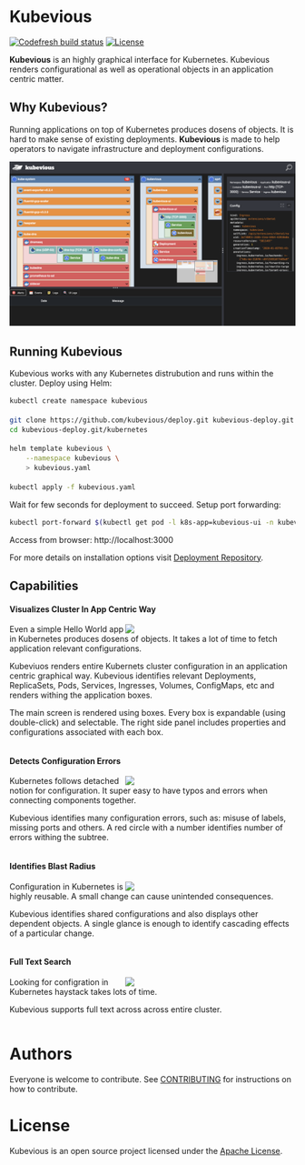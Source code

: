 # Kubevious

[![Codefresh build status](https://g.codefresh.io/api/badges/pipeline/kubevious/default%2Fkubevious-master?type=cf-1)](https://g.codefresh.io/public/accounts/kubevious/pipelines/5dfac9226e1ebecb0fd3775d)
[![License](https://img.shields.io/badge/License-Apache%202.0-blue.svg)](https://opensource.org/licenses/Apache-2.0)

**Kubevious** is an highly graphical interface for Kubernetes. Kubevious renders configurational as well as operational objects in an application centric matter. 

## Why Kubevious?
Running applications on top of Kubernetes produces dosens of objects. It is hard to make sense of existing deployments. **Kubevious** is made to help operators to navigate  infrastructure and deployment configurations.

![Kubevious Intro](docs/screens/intro.png)

## Running Kubevious
Kubevious works with any Kubernetes distrubution and runs within the cluster. Deploy using Helm:

```sh
kubectl create namespace kubevious

git clone https://github.com/kubevious/deploy.git kubevious-deploy.git
cd kubevious-deploy.git/kubernetes

helm template kubevious \
    --namespace kubevious \
    > kubevious.yaml

kubectl apply -f kubevious.yaml
```

Wait for few seconds for deployment to succeed. Setup port forwarding:

```sh
kubectl port-forward $(kubectl get pod -l k8s-app=kubevious-ui -n kubevious -o jsonpath="{.items[0].metadata.name}") 3000:3000 -n kubevious
```

Access from browser: http://localhost:3000

For more details on installation options visit [Deployment Repository].

## Capabilities

#### Visualizes Cluster In App Centric Way

<img align="right" width="300" src="https://github.com/kubevious/kubevious/raw/master/docs/screens/app-view.png">

Even a simple Hello World app in Kubernetes produces dosens of objects. It takes a lot of time to fetch application relevant configurations.

Kubeviuos renders entire Kubernets cluster configuration in an application centric graphical way. Kubevious identifies relevant Deployments, ReplicaSets, Pods, Services, Ingresses, Volumes, ConfigMaps, etc and renders withing the application boxes.

The main screen is rendered using boxes. Every box is expandable (using double-click) and selectable. The right side panel includes properties and configurations associated with each box. 

<div style="overflow: auto; clear: both; display: table;"></div>


#### Detects Configuration Errors

<img align="right" width="300" src="https://github.com/kubevious/kubevious/raw/master/docs/screens/config-errors.png">

Kubernetes follows detached notion for configuration. It super easy to have typos and errors when connecting components together.

Kubevious identifies many configuration errors, such as: misuse of labels, missing ports and others. A red circle with a number identifies number of errors withing the subtree.

<div style="overflow: auto; clear: both; display: table;"></div>

#### Identifies Blast Radius

<img align="right" width="300" src="https://github.com/kubevious/kubevious/raw/master/docs/screens/shared-configs.png">

Configuration in Kubernetes is highly reusable. A small change can cause unintended consequences. 

Kubevious identifies shared configurations and also displays other dependent objects. A single glance is enough to identify cascading effects of a particular change.

<div style="overflow: auto; clear: both; display: table;"></div>


#### Full Text Search

<img align="right" width="300" src="https://github.com/kubevious/kubevious/raw/master/docs/screens/full-text-search.png">

Looking for configration in Kubernetes haystack takes lots of time. 

Kubevious supports full text across across entire cluster.

<div style="overflow: auto; clear: both; display: table;"></div>

# Authors
Everyone is welcome to contribute. See [CONTRIBUTING] for instructions on how to contribute.

# License
Kubevious is an open source project licensed under the [Apache License]. 

[Deployment Repository]: https://github.com/kubevious/deploy
[Apache License]: https://www.apache.org/licenses/LICENSE-2.0
[CONTRIBUTING]: CONTRIBUTING.md
